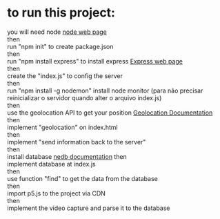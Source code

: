 <h1>to run this project:</h1>

<p> you will need node <a href="https://nodejs.org/en/">node web page</a><br/> 
then<br/>
run "npm init" to create package.json<br/>
then<br/>
run "npm install express" to install express <a href="http://expressjs.com/">Express web page</a><br/>
then<br/>
create the "index.js" to config the server<br/>
then <br/>
run "npm install -g nodemon" install node monitor  (para não precisar reinicializar o servidor quando alter o arquivo index.js)</br>
then</br>
use the geolocation API to get your position <a href="https://developer.mozilla.org/en-US/docs/Web/API/Geolocation_API/Using_the_Geolocation_API">Geolocation Documentation</a><br/>
then <br/>
implement "geolocation" on index.html<br/>
then<br/>
implement "send information back to the server"<br/>
then <br/>
install database <a href="https://github.com/louischatriot/nedb">nedb documentation</a>
then <br/>
implement database at index.js<br/>
then <br/>
use function "find" to get the data from the database<br/>
then <br/>
import p5.js to the project via CDN<br/>
then <br/>
implement the video capture and parse it to the database<br/>
</p>
